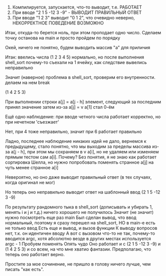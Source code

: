1) Компилируется, запускается, что-то выводит, т.е. РАБОТАЕТ
2) При вводе "2 1 5 -12 3 -9" - ВЫВОДИТ ПРАВИЛЬНЫЙ ОТВЕТ
3) При вводе "1 2 3" выводит "0 1 2", что очевидно неверно, НЕКОРРЕКТНОЕ ПОВЕДЕНИЕ ВОЗМОЖНО

Итак, откуда-то берется ноль, при этом проподает одно число.
Сделаем точку останова на main и просто пройдем по порядку

Окей, ничего не понятно, будем выводить массив "а" для приличия

Итак:
ввелись числа (1 2 3 4 5) нормально, но после выполнения shell_sort почему-то съехали на 1 ячейку, как следствие вывелись неправильно

Значит (наверное) проблема в shell_sort, проверим его внутренности. делаем на нем break

(1 4 2 5 3)

При выполнении строки a[j] = a[j - h] элемент, следующий за последним принял значение
затем из-за a[j] = v a[1] стал 0-ём

Ещё одно наблюдение: при вводе четного числа работает корректно, но при нечетном 'съезжает'

Нет, при 4 тоже неправильно, значит при 6 работает правильно

Ладно, последнее наблюдение никаких идей не дало, вернемся к предыдущему,
стало понятно, что мы выходим за пределы массива из-за a[j - h], при этом мы сохраняем в v a[i], но не удаляем или изменяем прямым тестом сам a[i]. 
Почему?
Без понятия, я не знаю как работает сортировка Шелла, но нужно попробовать поменять странное a[j] на чуть менее странное a[i]

Невероятно, но оно даже выводит правильный ответ (в тех случаях, когда оригинал не мог)

Но
теперь оно неправильно выводит ответ на шаблонный ввод (2 1 5 -12 3 -9)

По результату рандомного тыка в shell_sort (дописывать и убирать 1, менять i и j и т.д.) ничего хорошего не получилось
Значит (не значит) нужно посмотреть еще раз main
Был сделан вывод, что ввод нормальный, поэтому я сразу перешел на shell_sort, НО в main-е есть не только ввод
Есть еще и вывод, и вызов функции
К выводу вопросов нет, т.к. он идентичен вводу
А вот с вызовом что-то не так, почему-то вводится argc, хотя абсолютно везде в других местах используется argc - 1
Пробуем поменять
Опять чудо
Оно работает и с (2 1 5 -12 3 -9) и (1 4 2 5 3) и со всем, на что мне хватио фантазии.
Предполагаю, что теперь оно работает верно.

Простите за мое сочинение, не пришло в голову ничего лучше, чем писать "как есть".
